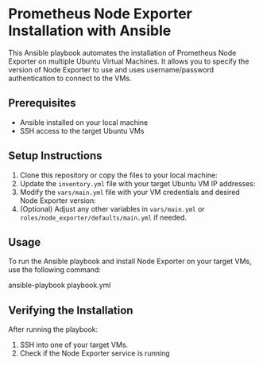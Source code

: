 # Prometheus Node Exporter Installation with Ansible

This Ansible playbook automates the installation of Prometheus Node Exporter on multiple Ubuntu Virtual Machines. It allows you to specify the version of Node Exporter to use and uses username/password authentication to connect to the VMs.

## Prerequisites

- Ansible installed on your local machine 
- SSH access to the target Ubuntu VMs


## Setup Instructions

1. Clone this repository or copy the files to your local machine:
2. Update the `inventory.yml` file with your target Ubuntu VM IP addresses:
3. Modify the `vars/main.yml` file with your VM credentials and desired Node Exporter version:
4. (Optional) Adjust any other variables in `vars/main.yml` or `roles/node_exporter/defaults/main.yml` if needed.

## Usage

To run the Ansible playbook and install Node Exporter on your target VMs, use the following command:


ansible-playbook playbook.yml

## Verifying the Installation

After running the playbook:

1. SSH into one of your target VMs.
2. Check if the Node Exporter service is running
